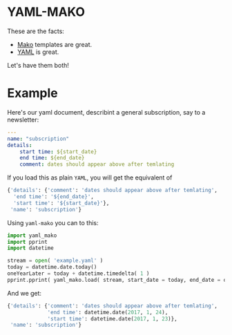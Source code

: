 # YAML-MAKO

These are the facts:

* [Mako](http://www.makotemplates.org/) templates are great.
* [YAML](https://en.wikipedia.org/wiki/YAML) is great.

Let's have them both!

# Example

Here's our yaml document, describint a general subscription, say to a newsletter:

```yaml
---
name: "subscription"
details:
    start time: ${start_date}
    end time: ${end_date}
    comment: dates should appear above after temlating
```

If you load this as plain `YAML`, you will get the equivalent of

```python
{'details': {'comment': 'dates should appear above after temlating',
  'end time': '${end_date}',
  'start time': '${start_date}'},
 'name': 'subscription'}
```

Using `yaml-mako` you can to this:

```python
import yaml_mako
import pprint
import datetime

stream = open( 'example.yaml' )
today = datetime.date.today()
oneYearLater = today + datetime.timedelta( 1 )
pprint.pprint( yaml_mako.load( stream, start_date = today, end_date = oneYearLater ) )
```

And we get:

```python
{'details': {'comment': 'dates should appear above after temlating',
             'end time': datetime.date(2017, 1, 24),
             'start time': datetime.date(2017, 1, 23)},
 'name': 'subscription'}
```
